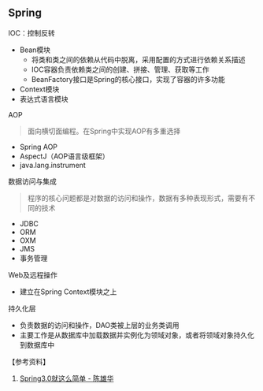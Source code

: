 ## Spring

IOC：控制反转
- Bean模块
    - 将类和类之间的依赖从代码中脱离，采用配置的方式进行依赖关系描述
    - IOC容器负责依赖类之间的创建、拼接、管理、获取等工作
    - BeanFactory接口是Spring的核心接口，实现了容器的许多功能
- Context模块
- 表达式语言模块

AOP
> 面向横切面编程。在Spring中实现AOP有多重选择
- Spring AOP
- AspectJ（AOP语言级框架）
- java.lang.instrument

数据访问与集成
> 程序的核心问题都是对数据的访问和操作，数据有多种表现形式，需要有不同的技术
- JDBC
- ORM 
- OXM 
- JMS
- 事务管理


Web及远程操作
- 建立在Spring Context模块之上


持久化层
- 负责数据的访问和操作，DAO类被上层的业务类调用
- 主要工作是从数据库中加载数据并实例化为领域对象，或者将领域对象持久化到数据库中


【参考资料】
1. [Spring3.0就这么简单 - 陈雄华](https://github.com/djsecret/sprProjects)
